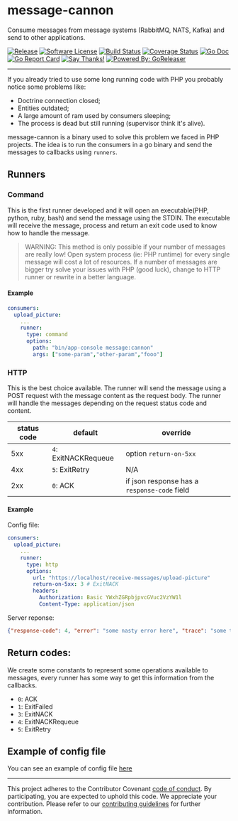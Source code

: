 # message-cannon
Consume messages from message systems (RabbitMQ, NATS, Kafka) and send to other applications.


[![Release](https://img.shields.io/github/release/leandro-lugaresi/message-cannon.svg?style=flat-square)](https://github.com/leandro-lugaresi/message-cannon/releases/latest)
[![Software License](https://img.shields.io/badge/license-MIT-brightgreen.svg?style=flat-square)](LICENSE.md)
[![Build Status](https://travis-ci.org/leandro-lugaresi/message-cannon.svg?branch=master&style=flat-square)](https://travis-ci.org/leandro-lugaresi/message-cannon)
[![Coverage Status](https://img.shields.io/codecov/c/github/leandro-lugaresi/message-cannon/master.svg?style=flat-square)](https://codecov.io/gh/leandro-lugaresi/message-cannon)
[![Go Doc](https://img.shields.io/badge/godoc-reference-blue.svg?style=flat-square)](http://godoc.org/github.com/leandro-lugaresi/message-cannon)
[![Go Report Card](https://goreportcard.com/badge/github.com/leandro-lugaresi/message-cannon?style=flat-square)](https://goreportcard.com/report/github.com/leandro-lugaresi/message-cannon)
[![Say Thanks!](https://img.shields.io/badge/Say%20Thanks-!-1EAEDB.svg)](https://saythanks.io/to/leandro-lugaresi)
[![Powered By: GoReleaser](https://img.shields.io/badge/powered%20by-goreleaser-green.svg?style=flat-square)](https://github.com/goreleaser)

---

If you already tried to use some long running code with PHP you probably notice some problems like:
- Doctrine connection closed;
- Entities outdated;
- A large amount of ram used by consumers sleeping;
- The process is dead but still running (supervisor think it's alive). 

message-cannon is a binary used to solve this problem we faced in PHP projects.
The idea is to run the consumers in a go binary and send the messages to callbacks using `runners`.

## Runners

### Command

This is the first runner developed and it will open an executable(PHP, python, ruby, bash) and send the message using the STDIN. The executable will receive the message, process and return an exit code used to know how to handle the message.

> WARNING: This method is only possible if your number of messages are really low! Open system process (ie: PHP runtime) for every single message will cost a lot of resources. If a number of messages are bigger try solve your issues with PHP (good luck), change to HTTP runner or rewrite in a better language.

#### Example

```yml
consumers:
  upload_picture:
    ...
    runner:
      type: command
      options:
        path: "bin/app-console message:cannon"
        args: ["some-param","other-param","fooo"]
```

### HTTP

This is the best choice available. The runner will send the message using a POST request with the message content as the request body.
The runner will handle the messages depending on the request status code and content.

status code | default | override
----------- | ------- | --------
5xx | `4`: ExitNACKRequeue | option `return-on-5xx`
4xx | `5`: ExitRetry | N/A
2xx  | `0`: ACK | if json response has a `response-code` field

#### Example

Config file: 
```yml
consumers:
  upload_picture:
    ...
    runner:
      type: http
      options:
        url: "https://localhost/receive-messages/upload-picture"
        return-on-5xx: 3 # ExitNACK
        headers:
          Authorization: Basic YWxhZGRpbjpvcGVuc2VzYW1l
          Content-Type: application/json
```

Server reponse:

```json
{"response-code": 4, "error": "some nasty error here", "trace": "some trace as string"}
```

## Return codes:

We create some constants to represent some operations available to messages, every runner has some way to get this information from the callbacks.

-  `0`: ACK
-  `1`: ExitFailed
-  `3`: ExitNACK
-  `4`: ExitNACKRequeue
-  `5`: ExitRetry

## Example of config file

You can see an example of config file [here](cannon.yml.dist)

---

This project adheres to the Contributor Covenant [code of conduct](CODE_OF_CONDUCT.md). By participating, you are expected to uphold this code.
We appreciate your contribution. Please refer to our [contributing guidelines](CONTRIBUTING.md) for further information.